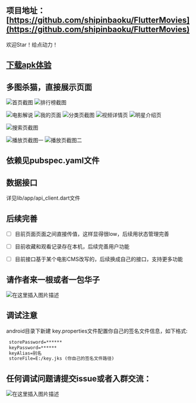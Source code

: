 ﻿

## 项目地址：[https://github.com/shipinbaoku/FlutterMovies](https://github.com/shipinbaoku/FlutterMovies)
欢迎Star！给点动力！

##  [下载apk体验](http://qd.shouji.qihucdn.com/nqapk/sjzs2_100000003_5f1afd174de9228467/201012/d1208503899d47cab3251dfaa06aaf95/appstore-300090091.apk)

## 多图杀猫，直接展示页面

![首页截图](https://img-blog.csdnimg.cn/20201008090515193.jpg?x-oss-process=image/watermark,type_ZmFuZ3poZW5naGVpdGk,shadow_10,text_aHR0cHM6Ly9ibG9nLmNzZG4ubmV0L3dlaXhpbl80MDA3NTk1Mg==,size_16,color_FFFFFF,t_70#pic_center)
![排行榜截图](https://img-blog.csdnimg.cn/20201008090547734.jpg?x-oss-process=image/watermark,type_ZmFuZ3poZW5naGVpdGk,shadow_10,text_aHR0cHM6Ly9ibG9nLmNzZG4ubmV0L3dlaXhpbl80MDA3NTk1Mg==,size_16,color_FFFFFF,t_70#pic_center)

![电影解说](https://img-blog.csdnimg.cn/20201008090603947.jpg?x-oss-process=image/watermark,type_ZmFuZ3poZW5naGVpdGk,shadow_10,text_aHR0cHM6Ly9ibG9nLmNzZG4ubmV0L3dlaXhpbl80MDA3NTk1Mg==,size_16,color_FFFFFF,t_70#pic_center)
![我的页面](https://img-blog.csdnimg.cn/20201008090633671.jpg?x-oss-process=image/watermark,type_ZmFuZ3poZW5naGVpdGk,shadow_10,text_aHR0cHM6Ly9ibG9nLmNzZG4ubmV0L3dlaXhpbl80MDA3NTk1Mg==,size_16,color_FFFFFF,t_70#pic_center)
![分类页截图](https://img-blog.csdnimg.cn/20201008090715218.jpg?x-oss-process=image/watermark,type_ZmFuZ3poZW5naGVpdGk,shadow_10,text_aHR0cHM6Ly9ibG9nLmNzZG4ubmV0L3dlaXhpbl80MDA3NTk1Mg==,size_16,color_FFFFFF,t_70#pic_center)
![视频详情页](https://img-blog.csdnimg.cn/20201008090735757.jpg?x-oss-process=image/watermark,type_ZmFuZ3poZW5naGVpdGk,shadow_10,text_aHR0cHM6Ly9ibG9nLmNzZG4ubmV0L3dlaXhpbl80MDA3NTk1Mg==,size_16,color_FFFFFF,t_70#pic_center)
![明星介绍页](https://img-blog.csdnimg.cn/20201008090754300.jpg?x-oss-process=image/watermark,type_ZmFuZ3poZW5naGVpdGk,shadow_10,text_aHR0cHM6Ly9ibG9nLmNzZG4ubmV0L3dlaXhpbl80MDA3NTk1Mg==,size_16,color_FFFFFF,t_70#pic_center)


![搜索页截图](https://img-blog.csdnimg.cn/2020100809121875.jpg?x-oss-process=image/watermark,type_ZmFuZ3poZW5naGVpdGk,shadow_10,text_aHR0cHM6Ly9ibG9nLmNzZG4ubmV0L3dlaXhpbl80MDA3NTk1Mg==,size_16,color_FFFFFF,t_70#pic_center)


![播放页截图一](https://img-blog.csdnimg.cn/20201008090820771.jpg?x-oss-process=image/watermark,type_ZmFuZ3poZW5naGVpdGk,shadow_10,text_aHR0cHM6Ly9ibG9nLmNzZG4ubmV0L3dlaXhpbl80MDA3NTk1Mg==,size_16,color_FFFFFF,t_70#pic_center)
![播放页截图二](https://img-blog.csdnimg.cn/20201008090846694.jpg?x-oss-process=image/watermark,type_ZmFuZ3poZW5naGVpdGk,shadow_10,text_aHR0cHM6Ly9ibG9nLmNzZG4ubmV0L3dlaXhpbl80MDA3NTk1Mg==,size_16,color_FFFFFF,t_70#pic_center)

## 依赖见pubspec.yaml文件

## 数据接口
详见lib/app/api_client.dart文件
## 后续完善
 - [ ] 目前页面页面之间直接传值，这样显得很low，后续用状态管理完善
 - [ ] 目前收藏和观看记录存在本机，后续完善用户功能
 - [ ] 目前接口基于某个电影CMS改写的，后续换成自己的接口，支持更多功能



## 请作者来一根或者一包华子
![在这里插入图片描述](https://img-blog.csdnimg.cn/20201008093045719.jpg?x-oss-process=image/watermark,type_ZmFuZ3poZW5naGVpdGk,shadow_10,text_aHR0cHM6Ly9ibG9nLmNzZG4ubmV0L3dlaXhpbl80MDA3NTk1Mg==,size_16,color_FFFFFF,t_70#pic_center)


## 调试注意
android目录下新建 key.properties文件配置你自己的签名文件信息，如下格式:

```xml
 storePassword=******
 keyPassword=******
 keyAlias=别名
 storeFile=E:/key.jks (你自己的签名文件路径)
```


## 任何调试问题请提交issue或者入群交流：
![在这里插入图片描述](https://img-blog.csdnimg.cn/20201010142944551.png#pic_center)

